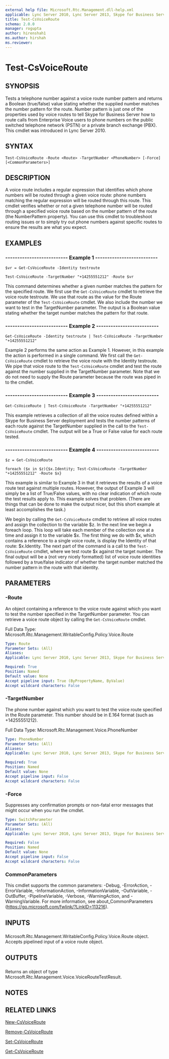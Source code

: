 ```yaml
---
external help file: Microsoft.Rtc.Management.dll-help.xml
applicable: Lync Server 2010, Lync Server 2013, Skype for Business Server 2015, Skype for Business Server 2019
title: Test-CsVoiceRoute
schema: 2.0.0
manager: rogupta
author: hirenshah1
ms.author: hirshah
ms.reviewer:
---
```


# Test-CsVoiceRoute

## SYNOPSIS
Tests a telephone number against a voice route number pattern and returns a Boolean (true/false) value stating whether the supplied number matches the number pattern for the route.
Number pattern is just one of the properties used by voice routes to tell Skype for Business Server how to route calls from Enterprise Voice users to phone numbers on the public switched telephone network (PSTN) or a private branch exchange (PBX).
This cmdlet was introduced in Lync Server 2010.


## SYNTAX

```
Test-CsVoiceRoute -Route <Route> -TargetNumber <PhoneNumber> [-Force] [<CommonParameters>]
```

## DESCRIPTION
A voice route includes a regular expression that identifies which phone numbers will be routed through a given voice route: phone numbers matching the regular expression will be routed through this route.
This cmdlet verifies whether or not a given telephone number will be routed through a specified voice route based on the number pattern of the route (the NumberPattern property).
You can use this cmdlet to troubleshoot routing issues or to simply try out phone numbers against specific routes to ensure the results are what you expect.


## EXAMPLES

### -------------------------- Example 1 --------------------------
```
$vr = Get-CsVoiceRoute -Identity testroute

Test-CsVoiceRoute -TargetNumber "+14255551212" -Route $vr
```

This command determines whether a given number matches the pattern for the specified route.
We first use the `Get-CsVoiceRoute` cmdlet to retrieve the voice route testroute.
We use that route as the value for the Route parameter of the `Test-CsVoiceRoute` cmdlet.
We also include the number we want to test in the TargetNumber parameter.
The output is a Boolean value stating whether the target number matches the pattern for that route.


### -------------------------- Example 2 --------------------------
```
Get-CsVoiceRoute -Identity testroute | Test-CsVoiceRoute -TargetNumber "+14255551212"
```

Example 2 performs the same action as Example 1.
However, in this example the action is performed in a single command.
We first call the `Get-CsVoiceRoute` cmdlet to retrieve the voice route with the Identity testroute.
We pipe that voice route to the `Test-CsVoiceRoute` cmdlet and test the route against the number supplied in the TargetNumber parameter.
Note that we do not need to supply the Route parameter because the route was piped in to the cmdlet.


### -------------------------- Example 3 --------------------------
```
Get-CsVoiceRoute | Test-CsVoiceRoute -TargetNumber "+14255551212"
```

This example retrieves a collection of all the voice routes defined within a Skype for Business Server deployment and tests the number patterns of each route against the TargetNumber supplied in the call to the `Test-CsVoiceRoute` cmdlet.
The output will be a True or False value for each route tested.


### -------------------------- Example 4 --------------------------
```
$z = Get-CsVoiceRoute

foreach ($x in $z){$x.Identity; Test-CsVoiceRoute -TargetNumber "+14255551212" -Route $x}
```

This example is similar to Example 3 in that it retrieves the results of a voice route test against multiple routes.
However, the output of Example 3 will simply be a list of True/False values, with no clear indication of which route the test results apply to.
This example solves that problem.
(There are things that can be done to make the output nicer, but this short example at least accomplishes the task.)

We begin by calling the `Get-CsVoiceRoute` cmdlet to retrieve all voice routes and assign the collection to the variable $z.
In the next line we begin a foreach loop.
This loop will take each member of the collection one at a time and assign it to the variable $x.
The first thing we do with $x, which contains a reference to a single voice route, is display the Identity of that route: $x.Identity.
The next part of the command is a call to the `Test-CsVoiceRoute` cmdlet, where we test route $x against the target number.
The final output will be a (not very nicely formatted) list of voice route identities followed by a true/false indicator of whether the target number matched the number pattern in the route with that identity.


## PARAMETERS

### -Route
An object containing a reference to the voice route against which you want to test the number specified in the TargetNumber parameter.
You can retrieve a voice route object by calling the `Get-CsVoiceRoute` cmdlet.

Full Data Type: Microsoft.Rtc.Management.WritableConfig.Policy.Voice.Route

```yaml
Type: Route
Parameter Sets: (All)
Aliases: 
Applicable: Lync Server 2010, Lync Server 2013, Skype for Business Server 2015, Skype for Business Server 2019

Required: True
Position: Named
Default value: None
Accept pipeline input: True (ByPropertyName, ByValue)
Accept wildcard characters: False
```

### -TargetNumber
The phone number against which you want to test the voice route specified in the Route parameter.
This number should be in E.164 format (such as +14255551212).

Full Data Type: Microsoft.Rtc.Management.Voice.PhoneNumber

```yaml
Type: PhoneNumber
Parameter Sets: (All)
Aliases: 
Applicable: Lync Server 2010, Lync Server 2013, Skype for Business Server 2015, Skype for Business Server 2019

Required: True
Position: Named
Default value: None
Accept pipeline input: False
Accept wildcard characters: False
```

### -Force
Suppresses any confirmation prompts or non-fatal error messages that might occur when you run the cmdlet.


```yaml
Type: SwitchParameter
Parameter Sets: (All)
Aliases: 
Applicable: Lync Server 2010, Lync Server 2013, Skype for Business Server 2015, Skype for Business Server 2019

Required: False
Position: Named
Default value: None
Accept pipeline input: False
Accept wildcard characters: False
```

### CommonParameters
This cmdlet supports the common parameters: -Debug, -ErrorAction, -ErrorVariable, -InformationAction, -InformationVariable, -OutVariable, -OutBuffer, -PipelineVariable, -Verbose, -WarningAction, and -WarningVariable. For more information, see about_CommonParameters (https://go.microsoft.com/fwlink/?LinkID=113216).

## INPUTS

###  
Microsoft.Rtc.Management.WritableConfig.Policy.Voice.Route object.
Accepts pipelined input of a voice route object.

## OUTPUTS

###  
Returns an object of type Microsoft.Rtc.Management.Voice.VoiceRouteTestResult.

## NOTES

## RELATED LINKS

[New-CsVoiceRoute](New-CsVoiceRoute.md)

[Remove-CsVoiceRoute](Remove-CsVoiceRoute.md)

[Set-CsVoiceRoute](Set-CsVoiceRoute.md)

[Get-CsVoiceRoute](Get-CsVoiceRoute.md)

